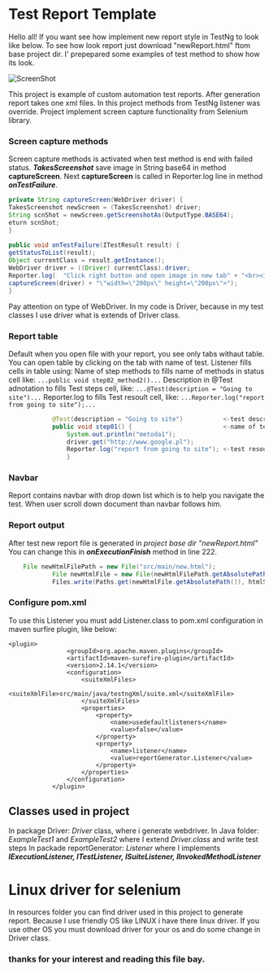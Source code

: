 # Test Report Template
Hello all!
If you want see how implement new report style in TestNg to look like below.
To see how look report just download "newReport.html" ftom base project dir.
I'  prepepared some examples of test method to show how its look.<br/>

![ScreenShot](https://repository-images.githubusercontent.com/188700511/e3091000-7fde-11e9-81d9-998116a4f183)


This project is example of custom automation test reports. After generation report takes one xml files.
In this project methods from TestNg listener was override.
Project implement screen capture functionality from Selenium library. 

### Screen capture methods
Screen capture methods is activated when test method is 
end with failed status. **_TakesScreenshot_** save image in 
String base64 in method **captureScreen**. 
Next **captureScreen** is called in Reporter.log line in method **_onTestFailure_**.

```java  
private String captureScreen(WebDriver driver) {
TakesScreenshot newScreen = (TakesScreenshot) driver;
String scnShot = newScreen.getScreenshotAs(OutputType.BASE64);
eturn scnShot;
}
            
public void onTestFailure(ITestResult result) {
getStatusToList(result);
Object currentClass = result.getInstance();
WebDriver driver = ((Driver) currentClass).driver;
Reporter.log(  "Click right button and open image in new tab" + "<br><img src=\"data:image/png;base64," +
captureScreen(driver) + "\"width=\"200px\" height=\"200px\">");
}
```
Pay attention on type of WebDriver. In my code is Driver, because in my test classes I use driver what is extends of Driver class.             
### Report table
Default when you open file with your report, you see only tabs withaut table. You can open table by clicking on the tab with name of test.
Listener fills cells in table using:
Name of step methods to fills name of methods in status cell like:
```...public void step02_method2()...```
Description in @Test adnotation to fills Test steps cell, like:
```...@Test(description = "Going to site")...```
Reporter.log  to fills Test resoult cell, like:
```...Reporter.log("report from going to site");...```
```java 
            @Test(description = "Going to site")           <-test description Test steps cell 
            public void step01() {                         <-name of test step in status cell 
                System.out.println("metoda1");
                driver.get("http://www.google.pl");
                Reporter.log("report from going to site"); <-test resoult cell
                }
```
### Navbar
Report contains navbar with drop down list which is to help you navigate the test. When user scroll down document than navbar follows him.
### Report output
After test new report file is generated in _project base dir "newReport.html"_ 
You can change this in **_onExecutionFinish_** method in line 222.
```java 
    File newHtmlFilePath = new File("src/main/new.html");
            File newHtmlFile = new File(newHtmlFilePath.getAbsolutePath());
            Files.write(Paths.get(newHtmlFile.getAbsolutePath()), htmlString.getBytes());
```
### Configure pom.xml
To use this Listener you must add Listener.class to pom.xml configuration in maven surfire plugin, like below:
```
<plugin>
                <groupId>org.apache.maven.plugins</groupId>
                <artifactId>maven-surefire-plugin</artifactId>
                <version>2.14.1</version>
                <configuration>
                    <suiteXmlFiles>
                        <suiteXmlFile>src/main/java/testngXml/suite.xml</suiteXmlFile>
                    </suiteXmlFiles>
                    <properties>
                        <property>
                            <name>usedefaultlisteners</name>
                            <value>false</value>
                        </property>
                        <property>
                            <name>listener</name>
                            <value>reportGenerator.Listener</value>
                        </property>
                    </properties>
                </configuration>
            </plugin>
 ```
## Classes used in project
In package Driver: _Driver_ class, where i generate webdriver.
In Java folder:
_ExampleTest1_ and _ExampleTest2_ where I extend _Driver.class_ and write test steps
In packade reportGenerator: _Listener_ where I implements **_IExecutionListener, ITestListener, ISuiteListener, IInvokedMethodListener_**
# Linux driver for selenium
In resources folder you can find driver used in this project to generate report.
Because I use friendly OS like LINUX i have there linux driver. If you use other OS you must download driver for your os and do some change in Driver class.

### thanks for your interest and reading this file bay.
